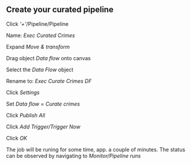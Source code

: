 ## Create your curated pipeline

Click *'+'*/Pipeline/Pipeline

Name: *Exec Curated Crimes*

Expand *Move & transform*

Drag object *Data flow* onto canvas

Select the *Data Flow* object

Rename to: *Exec Curate Crimes DF*

Click *Settings*

Set *Data flow* = *Curate crimes*

Click *Publish All*

Click *Add Trigger/Trigger Now*

Click *OK*

The job will be runing for some time, app. a couple of minutes.
The status can be observed by navigating to *Monitor/Pipeline runs*

